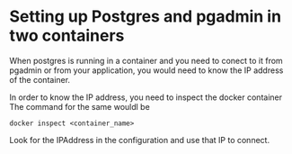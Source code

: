 # Setting up Postgres and pgadmin in two containers

When postgres is running in a container and you need to conect to it from pgadmin or from your application, you would need to know the IP address of the container.

In order to know the IP address, you need to inspect the docker container
The command for the same wouldl be

`docker inspect <container_name>`

Look for the IPAddress in the configuration and use that IP to connect.